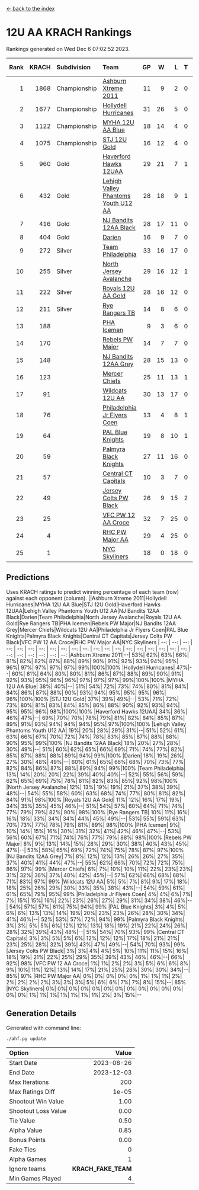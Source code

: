 [<- back to the index](readme.md)
# 12U AA KRACH Rankings
Rankings generated on Wed Dec  6 07:02:52 2023.

Rank|KRACH|Subdivision|Team|GP|W|L|T|OTW|OTL|SoS|Exp Wins|Win Diff
---:|---:|:---|:---|---:|---:|---:|---:|---:|---:|---:|---:|---:
1|1868|Championship|[Ashburn Xtreme 2011](https://gamesheetstats.com/seasons/3659/teams/141121/schedule)|11|9|2|0|0|0|505|9.8|-0.0
2|1677|Championship|[Hollydell Hurricanes](https://gamesheetstats.com/seasons/3659/teams/141133/schedule)|31|26|5|0|4|0|420|26.8|-0.0
3|1122|Championship|[MYHA 12U AA Blue](https://gamesheetstats.com/seasons/3659/teams/141123/schedule)|18|14|4|0|1|1|413|14.8|-0.0
4|1075|Championship|[STJ 12U Gold](https://gamesheetstats.com/seasons/3659/teams/141122/schedule)|16|12|4|0|1|0|459|12.8|-0.0
5|960|Gold|[Haverford Hawks 12UAA](https://gamesheetstats.com/seasons/3659/teams/141127/schedule)|29|21|7|1|2|2|474|22.3|-0.0
6|432|Gold|[Lehigh Valley Phantoms Youth U12 AA](https://gamesheetstats.com/seasons/3659/teams/141129/schedule)|28|18|9|1|0|0|412|19.4|0.0
7|416|Gold|[NJ Bandits 12AA Black](https://gamesheetstats.com/seasons/3659/teams/141126/schedule)|28|17|11|0|0|1|507|17.8|-0.0
8|404|Gold|[Darien](https://gamesheetstats.com/seasons/3659/teams/141125/schedule)|16|9|7|0|1|1|464|9.9|0.0
9|272|Silver|[Team Philadelphia](https://gamesheetstats.com/seasons/3659/teams/141128/schedule)|33|16|17|0|3|4|556|16.8|-0.0
10|255|Silver|[North Jersey Avalanche](https://gamesheetstats.com/seasons/3659/teams/141137/schedule)|29|16|12|1|1|2|301|17.4|0.0
11|222|Silver|[Royals 12U AA Gold](https://gamesheetstats.com/seasons/3659/teams/141142/schedule)|28|16|12|0|3|1|332|16.9|0.0
12|211|Silver|[Rye Rangers TB](https://gamesheetstats.com/seasons/3659/teams/141140/schedule)|14|8|6|0|1|1|214|8.9|0.0
13|188||[PHA Icemen](https://gamesheetstats.com/seasons/3659/teams/141145/schedule)|9|3|6|0|0|0|558|3.8|-0.0
14|170||[Rebels PW Major](https://gamesheetstats.com/seasons/3659/teams/141138/schedule)|14|7|7|0|1|0|203|7.9|0.0
15|148||[NJ Bandits 12AA Grey](https://gamesheetstats.com/seasons/3659/teams/141134/schedule)|28|15|13|0|1|1|268|15.9|0.0
16|123||[Mercer Chiefs](https://gamesheetstats.com/seasons/3659/teams/141135/schedule)|25|11|13|1|1|3|289|12.4|0.0
17|91||[Wildcats 12U AA](https://gamesheetstats.com/seasons/3659/teams/141136/schedule)|30|13|17|0|0|0|385|13.9|0.0
18|76||[Philadelphia Jr Flyers Coen](https://gamesheetstats.com/seasons/3659/teams/141143/schedule)|13|4|8|1|0|0|453|5.4|0.0
19|64||[PAL Blue Knights](https://gamesheetstats.com/seasons/3659/teams/141139/schedule)|19|8|10|1|0|1|135|9.4|0.0
20|59||[Palmyra Black Knights](https://gamesheetstats.com/seasons/3659/teams/141130/schedule)|27|11|16|0|1|1|362|11.9|0.0
21|57||[Central CT Capitals](https://gamesheetstats.com/seasons/3659/teams/141124/schedule)|10|3|7|0|0|2|355|3.9|0.0
22|49||[Jersey Colts PW Black](https://gamesheetstats.com/seasons/3659/teams/141141/schedule)|26|9|15|2|1|0|179|10.9|0.0
23|25||[VFC PW 12 AA Croce](https://gamesheetstats.com/seasons/3659/teams/141131/schedule)|32|7|25|0|1|2|497|7.9|0.0
24|4||[RHC PW Major AA](https://gamesheetstats.com/seasons/3659/teams/141132/schedule)|29|4|25|0|0|0|236|4.9|0.0
25|1||[NYC Skyliners](https://gamesheetstats.com/seasons/3659/teams/141144/schedule)|18|0|18|0|0|0|130|0.9|0.0

## Predictions
Uses KRACH ratings to predict winning percentage of each team (row) against each opponent (column).
||Ashburn Xtreme 2011|Hollydell Hurricanes|MYHA 12U AA Blue|STJ 12U Gold|Haverford Hawks 12UAA|Lehigh Valley Phantoms Youth U12 AA|NJ Bandits 12AA Black|Darien|Team Philadelphia|North Jersey Avalanche|Royals 12U AA Gold|Rye Rangers TB|PHA Icemen|Rebels PW Major|NJ Bandits 12AA Grey|Mercer Chiefs|Wildcats 12U AA|Philadelphia Jr Flyers Coen|PAL Blue Knights|Palmyra Black Knights|Central CT Capitals|Jersey Colts PW Black|VFC PW 12 AA Croce|RHC PW Major AA|NYC Skyliners
| --: | --: | --: | --: | --: | --: | --: | --: | --: | --: | --: | --: | --: | --: | --: | --: | --: | --: | --: | --: | --: | --: | --: | --: | --: | --: 
|Ashburn Xtreme 2011|--| 53%| 62%| 63%| 66%| 81%| 82%| 82%| 87%| 88%| 89%| 90%| 91%| 92%| 93%| 94%| 95%| 96%| 97%| 97%| 97%| 97%| 99%|100%|100%
|Hollydell Hurricanes| 47%|--| 60%| 61%| 64%| 80%| 80%| 81%| 86%| 87%| 88%| 89%| 90%| 91%| 92%| 93%| 95%| 96%| 96%| 97%| 97%| 97%| 99%|100%|100%
|MYHA 12U AA Blue| 38%| 40%|--| 51%| 54%| 72%| 73%| 74%| 80%| 81%| 84%| 84%| 86%| 87%| 88%| 90%| 93%| 94%| 95%| 95%| 95%| 96%| 98%|100%|100%
|STJ 12U Gold| 37%| 39%| 49%|--| 53%| 71%| 72%| 73%| 80%| 81%| 83%| 84%| 85%| 86%| 88%| 90%| 92%| 93%| 94%| 95%| 95%| 96%| 98%|100%|100%
|Haverford Hawks 12UAA| 34%| 36%| 46%| 47%|--| 69%| 70%| 70%| 78%| 79%| 81%| 82%| 84%| 85%| 87%| 89%| 91%| 93%| 94%| 94%| 94%| 95%| 97%|100%|100%
|Lehigh Valley Phantoms Youth U12 AA| 19%| 20%| 28%| 29%| 31%|--| 51%| 52%| 61%| 63%| 66%| 67%| 70%| 72%| 74%| 78%| 83%| 85%| 87%| 88%| 88%| 90%| 95%| 99%|100%
|NJ Bandits 12AA Black| 18%| 20%| 27%| 28%| 30%| 49%|--| 51%| 60%| 62%| 65%| 66%| 69%| 71%| 74%| 77%| 82%| 85%| 87%| 88%| 88%| 89%| 94%| 99%|100%
|Darien| 18%| 19%| 26%| 27%| 30%| 48%| 49%|--| 60%| 61%| 65%| 66%| 68%| 70%| 73%| 77%| 82%| 84%| 86%| 87%| 88%| 89%| 94%| 99%|100%
|Team Philadelphia| 13%| 14%| 20%| 20%| 22%| 39%| 40%| 40%|--| 52%| 55%| 56%| 59%| 62%| 65%| 69%| 75%| 78%| 81%| 82%| 83%| 85%| 92%| 98%|100%
|North Jersey Avalanche| 12%| 13%| 19%| 19%| 21%| 37%| 38%| 39%| 48%|--| 54%| 55%| 58%| 60%| 63%| 68%| 74%| 77%| 80%| 81%| 82%| 84%| 91%| 98%|100%
|Royals 12U AA Gold| 11%| 12%| 16%| 17%| 19%| 34%| 35%| 35%| 45%| 46%|--| 51%| 54%| 57%| 60%| 64%| 71%| 74%| 77%| 79%| 79%| 82%| 90%| 98%|100%
|Rye Rangers TB| 10%| 11%| 16%| 16%| 18%| 33%| 34%| 34%| 44%| 45%| 49%|--| 53%| 55%| 59%| 63%| 70%| 73%| 77%| 78%| 79%| 81%| 89%| 98%|100%
|PHA Icemen|  9%| 10%| 14%| 15%| 16%| 30%| 31%| 32%| 41%| 42%| 46%| 47%|--| 53%| 56%| 60%| 67%| 71%| 74%| 76%| 77%| 79%| 88%| 98%|100%
|Rebels PW Major|  8%|  9%| 13%| 14%| 15%| 28%| 29%| 30%| 38%| 40%| 43%| 45%| 47%|--| 53%| 58%| 65%| 69%| 72%| 74%| 75%| 78%| 87%| 97%|100%
|NJ Bandits 12AA Grey|  7%|  8%| 12%| 12%| 13%| 26%| 26%| 27%| 35%| 37%| 40%| 41%| 44%| 47%|--| 55%| 62%| 66%| 70%| 72%| 72%| 75%| 86%| 97%| 99%
|Mercer Chiefs|  6%|  7%| 10%| 10%| 11%| 22%| 23%| 23%| 31%| 32%| 36%| 37%| 40%| 42%| 45%|--| 57%| 62%| 66%| 68%| 68%| 71%| 83%| 97%| 99%
|Wildcats 12U AA|  5%|  5%|  7%|  8%|  9%| 17%| 18%| 18%| 25%| 26%| 29%| 30%| 33%| 35%| 38%| 43%|--| 54%| 59%| 61%| 61%| 65%| 79%| 95%| 99%
|Philadelphia Jr Flyers Coen|  4%|  4%|  6%|  7%|  7%| 15%| 15%| 16%| 22%| 23%| 26%| 27%| 29%| 31%| 34%| 38%| 46%|--| 54%| 57%| 57%| 61%| 75%| 94%| 99%
|PAL Blue Knights|  3%|  4%|  5%|  6%|  6%| 13%| 13%| 14%| 19%| 20%| 23%| 23%| 26%| 28%| 30%| 34%| 41%| 46%|--| 52%| 53%| 57%| 72%| 94%| 99%
|Palmyra Black Knights|  3%|  3%|  5%|  5%|  6%| 12%| 12%| 13%| 18%| 19%| 21%| 22%| 24%| 26%| 28%| 32%| 39%| 43%| 48%|--| 51%| 54%| 70%| 93%| 99%
|Central CT Capitals|  3%|  3%|  5%|  5%|  6%| 12%| 12%| 12%| 17%| 18%| 21%| 21%| 23%| 25%| 28%| 32%| 39%| 43%| 47%| 49%|--| 54%| 70%| 93%| 99%
|Jersey Colts PW Black|  3%|  3%|  4%|  4%|  5%| 10%| 11%| 11%| 15%| 16%| 18%| 19%| 21%| 22%| 25%| 29%| 35%| 39%| 43%| 46%| 46%|--| 66%| 92%| 98%
|VFC PW 12 AA Croce|  1%|  1%|  2%|  2%|  3%|  5%|  6%|  6%|  8%|  9%| 10%| 11%| 12%| 13%| 14%| 17%| 21%| 25%| 28%| 30%| 30%| 34%|--| 85%| 97%
|RHC PW Major AA|  0%|  0%|  0%|  0%|  0%|  1%|  1%|  1%|  2%|  2%|  2%|  2%|  2%|  3%|  3%|  3%|  5%|  6%|  6%|  7%|  7%|  8%| 15%|--| 85%
|NYC Skyliners|  0%|  0%|  0%|  0%|  0%|  0%|  0%|  0%|  0%|  0%|  0%|  0%|  0%|  0%|  1%|  1%|  1%|  1%|  1%|  1%|  1%|  2%|  3%| 15%|--

## Generation Details

Generated with command line:
```
./ahf.py update
```

| Option | Value |
| :----- | ----: |
| Start Date | 2023-08-26 |
| End Date | 2023-12-03 |
| Max Iterations | 200 |
| Max Ratings Diff | 1e-05 |
| Shootout Win Value | 1.00 |
| Shootout Loss Value | 0.00 |
| Tie Value | 0.50 |
| Alpha Value | 0.85 |
| Bonus Points | 0.00 |
| Fake Ties | 0 |
| Alpha Games | 1 |
| Ignore teams | __KRACH_FAKE_TEAM__ |
| Min Games Played | 4 |

